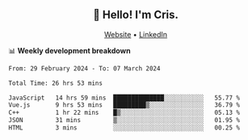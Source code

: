 
<h2 align="center">👋 Hello! I'm Cris.</h2>
<p align="center">
  <a href="https://www.criscunas.dev">Website</a> •
  <a href="https://www.linkedin.com/in/cristophercunas/">LinkedIn</a> 
</p>


📊 **Weekly development breakdown**
<!--START_SECTION:waka-->

```txt
From: 29 February 2024 - To: 07 March 2024

Total Time: 26 hrs 53 mins

JavaScript   14 hrs 59 mins  ██████████████░░░░░░░░░░░   55.77 %
Vue.js       9 hrs 53 mins   █████████▒░░░░░░░░░░░░░░░   36.79 %
C++          1 hr 22 mins    █▒░░░░░░░░░░░░░░░░░░░░░░░   05.13 %
JSON         31 mins         ▒░░░░░░░░░░░░░░░░░░░░░░░░   01.95 %
HTML         3 mins          ░░░░░░░░░░░░░░░░░░░░░░░░░   00.25 %
```

<!--END_SECTION:waka-->
